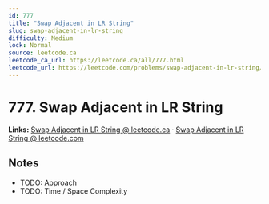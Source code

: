 ```yaml
--- 
id: 777
title: "Swap Adjacent in LR String"
slug: swap-adjacent-in-lr-string
difficulty: Medium
lock: Normal
source: leetcode.ca
leetcode_ca_url: https://leetcode.ca/all/777.html
leetcode_url: https://leetcode.com/problems/swap-adjacent-in-lr-string/
---
```


# 777. Swap Adjacent in LR String

**Links:** [Swap Adjacent in LR String @ leetcode.ca](https://leetcode.ca/all/777.html) · [Swap Adjacent in LR String @ leetcode.com](https://leetcode.com/problems/swap-adjacent-in-lr-string/)

## Notes
- TODO: Approach
- TODO: Time / Space Complexity
